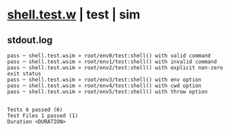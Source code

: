 # [shell.test.w](../../../../../../examples/tests/sdk_tests/util/shell.test.w) | test | sim

## stdout.log
```log
pass ─ shell.test.wsim » root/env0/test:shell() with valid command                
pass ─ shell.test.wsim » root/env1/test:shell() with invalid command              
pass ─ shell.test.wsim » root/env2/test:shell() with explicit non-zero exit status
pass ─ shell.test.wsim » root/env3/test:shell() with env option                   
pass ─ shell.test.wsim » root/env4/test:shell() with cwd option                   
pass ─ shell.test.wsim » root/env5/test:shell() with throw option                 
 
 
Tests 6 passed (6)
Test Files 1 passed (1)
Duration <DURATION>
```

